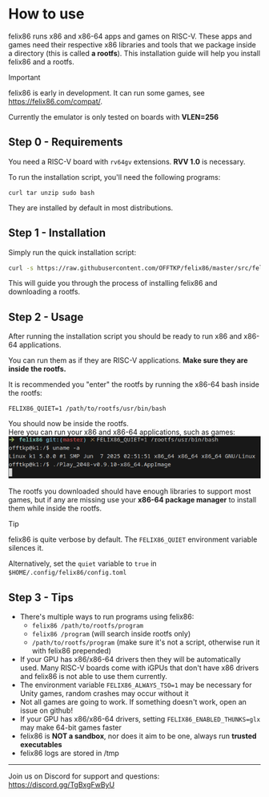 # How to use

felix86 runs x86 and x86-64 apps and games on RISC-V. These apps and games need their respective x86 libraries and tools that we package inside a directory (this is called **a rootfs**). This installation guide will help you install felix86 and a rootfs.

> [!IMPORTANT]
> felix86 is early in development. It can run some games, see https://felix86.com/compat/.
>
> Currently the emulator is only tested on boards with **VLEN=256**

## Step 0 - Requirements
You need a RISC-V board with `rv64gv` extensions. **RVV 1.0** is necessary.

To run the installation script, you'll need the following programs:
```
curl tar unzip sudo bash
```
They are installed by default in most distributions.

## Step 1 - Installation
Simply run the quick installation script:

```bash
curl -s https://raw.githubusercontent.com/OFFTKP/felix86/master/src/felix86/tools/install.sh -o /tmp/felix86_install.sh && bash /tmp/felix86_install.sh && rm /tmp/felix86_install.sh
```

This will guide you through the process of installing felix86 and downloading a rootfs.

## Step 2 - Usage
After running the installation script you should be ready to run x86 and x86-64 applications.

You can run them as if they are RISC-V applications. **Make sure they are inside the rootfs.**

It is recommended you "enter" the rootfs by running the x86-64 bash inside the rootfs:    
```
FELIX86_QUIET=1 /path/to/rootfs/usr/bin/bash
```

You should now be inside the rootfs.    
Here you can run your x86 and x86-64 applications, such as games:
![My rootfs is named /rootfs](./example.png)


The rootfs you downloaded should have enough libraries to support most games, but if any are missing use your **x86-64 package manager** to install them while inside the rootfs.    

> [!TIP]
> felix86 is quite verbose by default. The `FELIX86_QUIET` environment variable silences it.
>
> Alternatively, set the `quiet` variable to `true` in `$HOME/.config/felix86/config.toml`

## Step 3 - Tips
- There's multiple ways to run programs using felix86:
  - `felix86 /path/to/rootfs/program`
  - `felix86 /program`                   (will search inside rootfs only)
  - `/path/to/rootfs/program`            (make sure it's not a script, otherwise run it with felix86 prepended)
- If your GPU has x86/x86-64 drivers then they will be automatically used. Many RISC-V boards come with iGPUs that don't have x86 drivers and felix86 is not able to use them currently.
- The environment variable `FELIX86_ALWAYS_TSO=1` may be necessary for Unity games, random crashes may occur without it
- Not all games are going to work. If something doesn't work, open an issue on github!
- If your GPU has x86/x86-64 drivers, setting `FELIX86_ENABLED_THUNKS=glx` may make 64-bit games faster
- felix86 is **NOT a sandbox**, nor does it aim to be one, always run **trusted executables**
- felix86 logs are stored in /tmp

---

Join us on Discord for support and questions:    
https://discord.gg/TgBxgFwByU